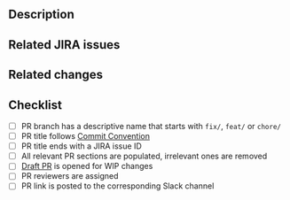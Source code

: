 ## Description
<!-- Short summary of your changes. -->
<!-- Add screenshots if needed (simple copy/paste or drag-n-drop will work). -->
<!-- You can also leave notes for code reviewers here. -->

## Related JIRA issues
<!-- Pull requests should be related to open JIRA issues. -->
<!-- Please put all related JIRA issue IDs in square brackets here: -->
<!-- * [DIA-123] -->
<!-- * [SOL-456] -->

## Related changes
<!-- What other PRs does this PR depend on? -->
<!-- Please put references to other PRs here: -->
<!-- * dialoguemd/{repository}#{pr-number}  -->

## Checklist

- [ ] PR branch has a descriptive name that starts with `fix/`, `feat/` or `chore/` <!-- `fix/signup-issue`, `feat/email-verification` or `chore/update-ci-script` -->
- [ ] PR title follows [Commit Convention](https://www.notion.so/godialogue/Commit-Convention-84fd9a4c149e48c998d760f1c9176df0) <!-- `feat(lang): add German language` -->
- [ ] PR title ends with a JIRA issue ID  <!-- `fix: signup error [DIA-000]` -->
- [ ] All relevant PR sections are populated, irrelevant ones are removed <!-- Those sections help reviewers better understand what the PR is about. -->
- [ ] [Draft PR](https://github.blog/2019-02-14-introducing-draft-pull-requests) is opened for WIP changes <!-- If required. -->
- [ ] PR reviewers are assigned <!-- It's better to add whole teams rather than specific people; i.e.: `@dialoguemd/maestro` or `@dialoguemd/s-team`. -->
- [ ] PR link is posted to the corresponding Slack channel <!-- This will quickly draw attention to your PR. -->

